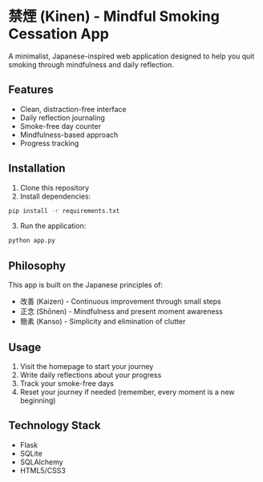 # 禁煙 (Kinen) - Mindful Smoking Cessation App

A minimalist, Japanese-inspired web application designed to help you quit smoking through mindfulness and daily reflection.

## Features

- Clean, distraction-free interface
- Daily reflection journaling
- Smoke-free day counter
- Mindfulness-based approach
- Progress tracking

## Installation

1. Clone this repository
2. Install dependencies:
```bash
pip install -r requirements.txt
```
3. Run the application:
```bash
python app.py
```

## Philosophy

This app is built on the Japanese principles of:
- 改善 (Kaizen) - Continuous improvement through small steps
- 正念 (Shōnen) - Mindfulness and present moment awareness
- 簡素 (Kanso) - Simplicity and elimination of clutter

## Usage

1. Visit the homepage to start your journey
2. Write daily reflections about your progress
3. Track your smoke-free days
4. Reset your journey if needed (remember, every moment is a new beginning)

## Technology Stack

- Flask
- SQLite
- SQLAlchemy
- HTML5/CSS3
